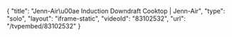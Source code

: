 {
    "title": "Jenn-Air\u00ae Induction Downdraft Cooktop | Jenn-Air",
    "type": "solo",
    "layout": "iframe-static",
    "videoId": "83102532",
    "url": "\/tvpembed\/83102532"
}